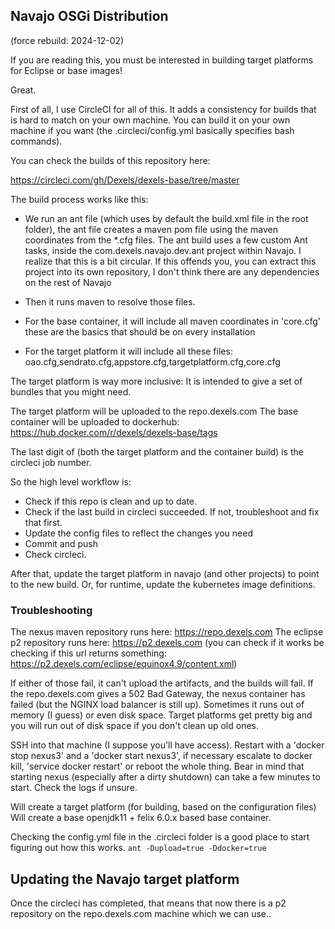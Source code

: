 ## Navajo OSGi Distribution

(force rebuild: 2024-12-02)

If you are reading this, you must be interested in building target platforms for Eclipse or base images!

Great.


First of all, I use CircleCI for all of this. It adds a consistency for builds that is hard to match on your own machine.
You can build it on your own machine if you want (the .circleci/config.yml basically specifies bash commands).

You can check the builds of this repository here:

https://circleci.com/gh/Dexels/dexels-base/tree/master


The build process works like this:

- We run an ant file (which uses by default the build.xml file in the root folder), the ant file creates a maven pom file using the maven coordinates from the *.cfg files. The ant build uses a few custom Ant tasks, inside the com.dexels.navajo.dev.ant project within Navajo. I realize that this is a bit circular. If this offends you, you can extract this project into its own repository, I don't think there are any dependencies on the rest of Navajo

- Then it runs maven to resolve those files.
- For the base container, it will include all maven coordinates in 'core.cfg' these are the basics that should be on every installation
- For the target platform it will include all these files: oao.cfg,sendrato.cfg,appstore.cfg,targetplatform.cfg,core.cfg


The target platform is way more inclusive: It is intended to give a set of bundles that you might need.

The target platform will be uploaded to the repo.dexels.com
The base container will be uploaded to dockerhub: https://hub.docker.com/r/dexels/dexels-base/tags

The last digit of (both the target platform and the container build) is the circleci job number.

So the high level workflow is:
- Check if this repo is clean and up to date.
- Check if the last build in circleci succeeded. If not, troubleshoot and fix that first.
- Update the config files to reflect the changes you need
- Commit and push
- Check circleci.

After that, update the target platform in navajo (and other projects) to point to the new build.
Or, for runtime, update the kubernetes image definitions.


### Troubleshooting
The nexus maven repository runs here: https://repo.dexels.com
The eclipse p2 repository runs here: https://p2.dexels.com (you can check if it works be checking if this url returns something: https://p2.dexels.com/eclipse/equinox4.9/content.xml)

If either of those fail, it can't upload the artifacts, and the builds will fail.
If the repo.dexels.com gives a 502 Bad Gateway, the nexus container has failed (but the NGINX load balancer is still up). 
Sometimes it runs out of memory (I guess) or even disk space. Target platforms get pretty big and you will run out of disk space if you don't clean up old ones.

SSH into that machine (I suppose you'll have access).
Restart with a 'docker stop nexus3' and a 'docker start nexus3', if necessary escalate to docker kill, 'service docker restart' or reboot the whole thing.
Bear in mind that starting nexus (especially after a dirty shutdown) can take a few minutes to start. Check the logs if unsure.

Will create a target platform (for building, based on the configuration files)
Will create a base openjdk11 + felix 6.0.x based base container.

Checking the config.yml file in the .circleci folder is a good place to start figuring out how this works.
`ant -Dupload=true -Ddocker=true`

## Updating the Navajo target platform
Once the circleci has completed, that means that now there is a p2 repository on the repo.dexels.com machine which we can use..

